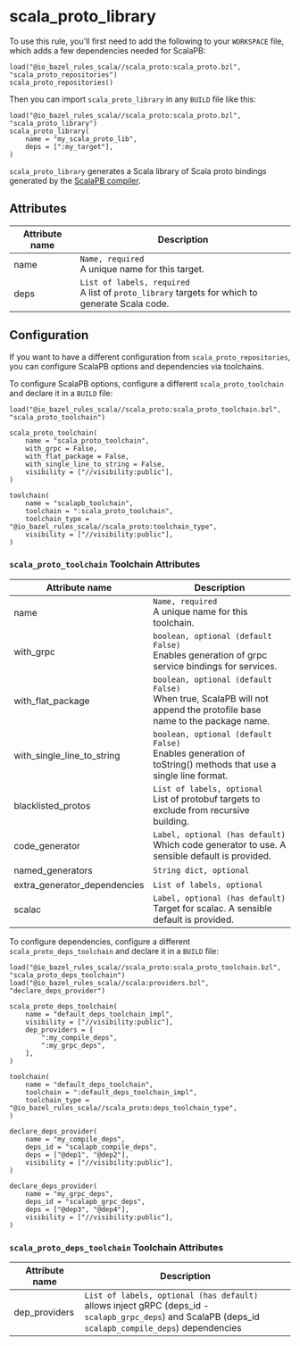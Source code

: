 # scala_proto_library

To use this rule, you'll first need to add the following to your `WORKSPACE` file,
which adds a few dependencies needed for ScalaPB:

```starlark
load("@io_bazel_rules_scala//scala_proto:scala_proto.bzl", "scala_proto_repositories")
scala_proto_repositories() 
```

Then you can import `scala_proto_library` in any `BUILD` file like this:

```starlark
load("@io_bazel_rules_scala//scala_proto:scala_proto.bzl", "scala_proto_library")
scala_proto_library(
    name = "my_scala_proto_lib",
    deps = [":my_target"],
)
```

`scala_proto_library` generates a Scala library of Scala proto bindings
generated by the [ScalaPB compiler](https://github.com/scalapb/ScalaPB).

## Attributes

| Attribute name        | Description                                           |
| --------------------- | ----------------------------------------------------- |
| name                  | `Name, required` <br> A unique name for this target.
| deps                  | `List of labels, required` <br> A list of `proto_library` targets for which to generate Scala code.

## Configuration

If you want to have a different configuration from `scala_proto_repositories`, 
you can configure ScalaPB options and dependencies via toolchains. 

To configure ScalaPB options, configure a different `scala_proto_toolchain` and declare it in a `BUILD` file:

```starlark
load("@io_bazel_rules_scala//scala_proto:scala_proto_toolchain.bzl", "scala_proto_toolchain")

scala_proto_toolchain(
    name = "scala_proto_toolchain",
    with_grpc = False,
    with_flat_package = False,
    with_single_line_to_string = False,
    visibility = ["//visibility:public"],
)

toolchain(
    name = "scalapb_toolchain",
    toolchain = ":scala_proto_toolchain",
    toolchain_type = "@io_bazel_rules_scala//scala_proto:toolchain_type",
    visibility = ["//visibility:public"],
)
```


### `scala_proto_toolchain` Toolchain Attributes

| Attribute name                | Description                                           |
| ----------------------------- | ----------------------------------------------------- |
| name                          | `Name, required` <br> A unique name for this toolchain.
| with_grpc                     | `boolean, optional (default False)` <br> Enables generation of grpc service bindings for services.
| with_flat_package             | `boolean, optional (default False)` <br> When true, ScalaPB will not append the protofile base name to the package name.
| with_single_line_to_string    | `boolean, optional (default False)` <br> Enables generation of toString() methods that use a single line format.
| blacklisted_protos            | `List of labels, optional` <br> List of protobuf targets to exclude from recursive building.
| code_generator                | `Label, optional (has default)` <br> Which code generator to use. A sensible default is provided.
| named_generators              | `String dict, optional` <br>
| extra_generator_dependencies  | `List of labels, optional` <br>
| scalac                        | `Label, optional (has default)` <br> Target for scalac. A sensible default is provided.

To configure dependencies, configure a different `scala_proto_deps_toolchain` and declare it in a `BUILD` file:
```starlark
load("@io_bazel_rules_scala//scala_proto:scala_proto_toolchain.bzl", "scala_proto_deps_toolchain")
load("@io_bazel_rules_scala//scala:providers.bzl", "declare_deps_provider")

scala_proto_deps_toolchain(
    name = "default_deps_toolchain_impl",
    visibility = ["//visibility:public"],
    dep_providers = [
        ":my_compile_deps",
        ":my_grpc_deps",  
    ],
)

toolchain(
    name = "default_deps_toolchain",
    toolchain = ":default_deps_toolchain_impl",
    toolchain_type = "@io_bazel_rules_scala//scala_proto:deps_toolchain_type",
)

declare_deps_provider(
    name = "my_compile_deps",
    deps_id = "scalapb_compile_deps",
    deps = ["@dep1", "@dep2"],
    visibility = ["//visibility:public"],
)

declare_deps_provider(
    name = "my_grpc_deps",
    deps_id = "scalapb_grpc_deps",
    deps = ["@dep3", "@dep4"],
    visibility = ["//visibility:public"],
)
```

### `scala_proto_deps_toolchain` Toolchain Attributes
| Attribute name                | Description                                           |
| ----------------------------- | ----------------------------------------------------- |
| dep_providers                 | `List of labels, optional (has default)` <br> allows inject gRPC (deps_id - `scalapb_grpc_deps`) and ScalaPB (deps_id `scalapb_compile_deps`) dependencies
